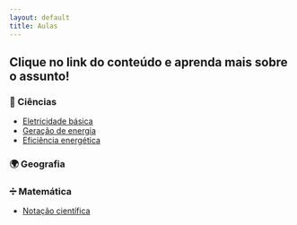```yaml
---
layout: default
title: Aulas
---
```


## Clique no link do conteúdo e aprenda mais sobre o assunto!  


### 🧪 Ciências
- [Eletricidade básica](./eletricidade-basica)  
- [Geração de energia](./geracao-de-energia)  
- [Eficiência energética](./eficiencia-energetica)  


### 🌍 Geografia




### ➗ Matemática
- [Notação científica](./notacao-cientifica.md)  
